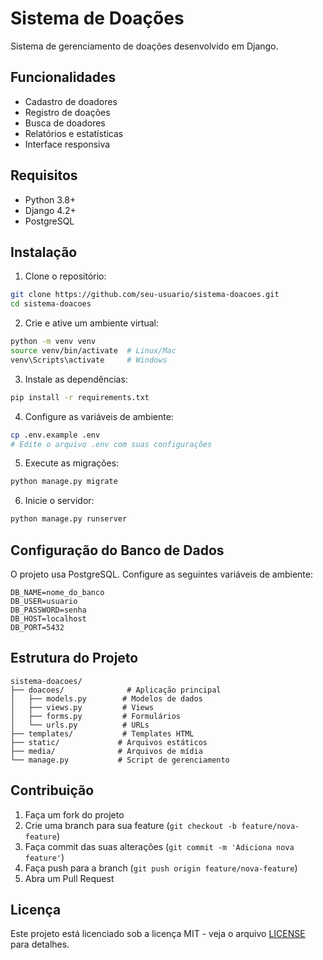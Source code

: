 # Sistema de Doações

Sistema de gerenciamento de doações desenvolvido em Django.

## Funcionalidades

- Cadastro de doadores
- Registro de doações
- Busca de doadores
- Relatórios e estatísticas
- Interface responsiva

## Requisitos

- Python 3.8+
- Django 4.2+
- PostgreSQL

## Instalação

1. Clone o repositório:
```bash
git clone https://github.com/seu-usuario/sistema-doacoes.git
cd sistema-doacoes
```

2. Crie e ative um ambiente virtual:
```bash
python -m venv venv
source venv/bin/activate  # Linux/Mac
venv\Scripts\activate     # Windows
```

3. Instale as dependências:
```bash
pip install -r requirements.txt
```

4. Configure as variáveis de ambiente:
```bash
cp .env.example .env
# Edite o arquivo .env com suas configurações
```

5. Execute as migrações:
```bash
python manage.py migrate
```

6. Inicie o servidor:
```bash
python manage.py runserver
```

## Configuração do Banco de Dados

O projeto usa PostgreSQL. Configure as seguintes variáveis de ambiente:

```
DB_NAME=nome_do_banco
DB_USER=usuario
DB_PASSWORD=senha
DB_HOST=localhost
DB_PORT=5432
```

## Estrutura do Projeto

```
sistema-doacoes/
├── doacoes/              # Aplicação principal
│   ├── models.py        # Modelos de dados
│   ├── views.py         # Views
│   ├── forms.py         # Formulários
│   └── urls.py          # URLs
├── templates/           # Templates HTML
├── static/             # Arquivos estáticos
├── media/              # Arquivos de mídia
└── manage.py           # Script de gerenciamento
```

## Contribuição

1. Faça um fork do projeto
2. Crie uma branch para sua feature (`git checkout -b feature/nova-feature`)
3. Faça commit das suas alterações (`git commit -m 'Adiciona nova feature'`)
4. Faça push para a branch (`git push origin feature/nova-feature`)
5. Abra um Pull Request

## Licença

Este projeto está licenciado sob a licença MIT - veja o arquivo [LICENSE](LICENSE) para detalhes. 